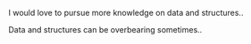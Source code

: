 I would love to pursue more knowledge on data and structures..

Data and structures can be overbearing sometimes..

